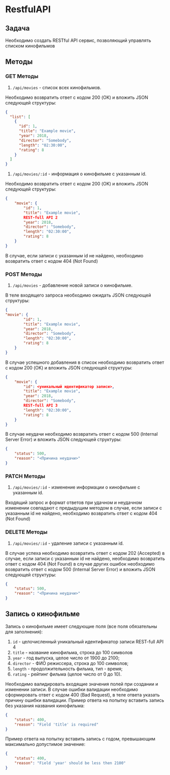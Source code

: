 # RestfulAPI

## Задача

Необходимо создать RESTful API сервис, позволяющий управлять списком
кинофильмов

## Методы

### GET Методы

1. `/api/movies` - список всех кинофильмов.

Необходимо возвратить ответ с кодом 200 (OK) и вложить JSON следующей
структуры:

```json
{
  "list": [
    {
      "id": 1,
      "title": "Example movie",
      "year": 2018,
      "director": "Somebody",
      "length": "02:30:00",
      "rating": 8
    }
  ]
}
```

1. `/api/movies/:id` - информация о кинофильме с указанным id.

Необходимо возвратить ответ с кодом 200 (OK) и вложить JSON следующей
структуры:

```json
{
    "movie": {
        "id": 1,
        "title": "Example movie",
        REST-full API 2
        "year": 2018,
        "director": "Somebody",
        "length": "02:30:00",
        "rating": 8
    }
}
```

В случае, если записи с указанным id не найдено, необходимо возвратить ответ с
кодом 404 (Not Found)

### POST Методы

1. `/api/movies` - добавление новой записи о кинофильме.

В теле входящего запроса необходимо ожидать JSON следующей структуры:

```json
{
"movie": {
        "id": 1,
        "title": "Example movie",
        "year": 2018,
        "director": "Somebody",
        "length": "02:30:00",
        "rating": 8
    }
}
```

В случае успешного добавления в список необходимо возвратить ответ с кодом
200 (OK) и вложить JSON следующей структуры:

```json
{
    "movie": {
        "id": <уникальный идентификатор записи>,
        "title": "Example movie",
        "year": 2018,
        "director": "Somebody",
        REST-full API 3
        "length": "02:30:00",
        "rating": 8
    }
}
```

В случае неудачи необходимо возвратить ответ с кодом 500 (Internal Server Error) и
вложить JSON следующей структуры:

```json
{
    "status": 500,
    "reason": "<Причина неудачи>"
}
```

### PATCH Методы

1. `/api/movies/:id` - изменение информации о кинофильме с указанным id.

Входящий запрос и формат ответов при удачном и неудачном изменении
совпадают с предыдущим методом
в случае, если записи с указанным id не найдено, необходимо возвратить ответ с
кодом 404 (Not Found)

### DELETE Методы

1. `/api/movies/:id` - удаление записи с указанным id.

В случае успеха необходимо возвратить ответ с кодом 202 (Accepted)
в случае, если записи с указанным id не найдено, необходимо возвратить ответ с
кодом 404 (Not Found)
в случае других ошибок необходимо возвратить ответ с кодом 500 (Internal Server
Error) и вложить JSON следующей структуры:

```json
{
    "status": 500,
    "reason": "<Причина неудачи>"
}
```

## Запись о кинофильме

Запись о кинофильме имеет следующие поля (все поля обязательны для
заполнения):

1. `id` - целочисленный уникальный идентификатор записи
REST-full API 4
2. `title` - название кинофильма, строка до 100 символов
3. `year` - год выпуска, целое число от 1900 до 2100;
4. `director` - ФИО режиссера, строка до 100 символов;
5. `length` - продолжительность фильма, тип - время;
6. `rating` - рейтинг фильма (целое число от 0 до 10).

Необходимо валидировать входящие значения полей при создании и изменении
записи.
В случае ошибки валидации необходимо сформировать ответ с кодом 400 (Bad
Request), в теле ответа указать причину ошибки валидации.
Пример ответа на попытку вставить запись без указания названия кинофильма:

```json
{
    "status": 400,
    "reason": "Field 'title' is required"
}
```

Пример ответа на попытку вставить запись с годом, превышающим максимально
допустимое значение:

```json
{
    "status": 400,
    "reason": "Field 'year' should be less then 2100"
}
```
